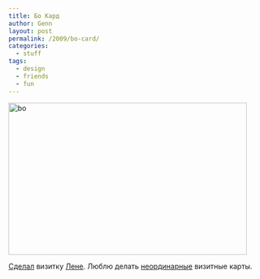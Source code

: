 ```yaml
---
title: Бо Кард
author: Genn
layout: post
permalink: /2009/bo-card/
categories:
  - stuff
tags:
  - design
  - friends
  - fun
---
```

<img src="http://mega.genn.org/=^_^=/uploads/2009/08/bo.png" alt="bo" title="bo" width="469" height="300" class="alignnone size-full wp-image-1730" />

[Сделал][1] визитку [Лене][2]. Люблю делать [неординарные][3] визитные карты.

 [1]: http://genn.org/#/works/bocard/
 [2]: http://deinde.livejournal.com/
 [3]: http://genn.org/#/works/samsonov/
